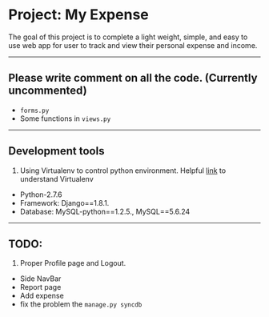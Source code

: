 # Project: My Expense

The goal of this project is to complete a light weight, simple, and easy to use web app for user to track and view their personal expense and income.

---
## Please write comment on all the code. (Currently uncommented)
* ```forms.py```
* Some functions in ```views.py```

---
## Development tools
1. Using Virtualenv to control python environment. Helpful [link](http://www.dabapps.com/blog/introduction-to-pip-and-virtualenv-python/) to understand Virtualenv 
- Python-2.7.6
- Framework: Django==1.8.1.
- Database: MySQL-python==1.2.5., MySQL==5.6.24


---
## TODO:
1. Proper Profile page and Logout.
- Side NavBar
- Report page
- Add expense
- fix the problem the ```manage.py syncdb```